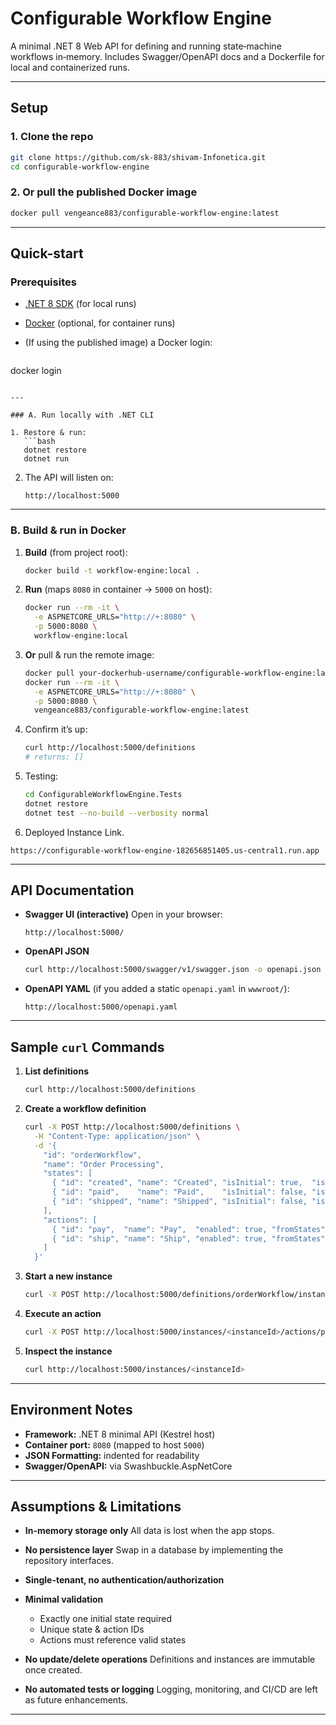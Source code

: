 # Configurable Workflow Engine

A minimal .NET 8 Web API for defining and running state‑machine workflows in‑memory.
Includes Swagger/OpenAPI docs and a Dockerfile for local and containerized runs.

---

##  Setup

### 1. Clone the repo

```bash
git clone https://github.com/sk-883/shivam-Infonetica.git
cd configurable-workflow-engine
```

### 2. Or pull the published Docker image

```bash
docker pull vengeance883/configurable-workflow-engine:latest
```

---

##  Quick-start

### Prerequisites

* [.NET 8 SDK](https://dotnet.microsoft.com/download) (for local runs)
* [Docker](https://www.docker.com/get-started) (optional, for container runs)
* (If using the published image) a Docker login:

  ```bash
  ```

docker login

````

---

### A. Run locally with .NET CLI

1. Restore & run:
   ```bash
   dotnet restore
   dotnet run
````

2. The API will listen on:

   ```
   http://localhost:5000
   ```

---

### B. Build & run in Docker

1. **Build** (from project root):

   ```bash
   docker build -t workflow-engine:local .
   ```
2. **Run** (maps `8080` in container → `5000` on host):

   ```bash
   docker run --rm -it \
     -e ASPNETCORE_URLS="http://+:8080" \
     -p 5000:8080 \
     workflow-engine:local
   ```
3. **Or** pull & run the remote image:

   ```bash
   docker pull your-dockerhub-username/configurable-workflow-engine:latest
   docker run --rm -it \
     -e ASPNETCORE_URLS="http://+:8080" \
     -p 5000:8080 \
     vengeance883/configurable-workflow-engine:latest
   ```
4. Confirm it’s up:

   ```bash
   curl http://localhost:5000/definitions
   # returns: []
   ```
5. Testing:
   ```bash
   cd ConfigurableWorkflowEngine.Tests
   dotnet restore
   dotnet test --no-build --verbosity normal
   ```
6. Deployed Instance Link.
  ```
  https://configurable-workflow-engine-182656851405.us-central1.run.app
  
  ```

---

##  API Documentation

* **Swagger UI (interactive)**
  Open in your browser:

  ```
  http://localhost:5000/
  ```

* **OpenAPI JSON**

  ```bash
  curl http://localhost:5000/swagger/v1/swagger.json -o openapi.json
  ```

* **OpenAPI YAML** (if you added a static `openapi.yaml` in `wwwroot/`):

  ```
  http://localhost:5000/openapi.yaml
  ```

---

##  Sample `curl` Commands

1. **List definitions**

   ```bash
   curl http://localhost:5000/definitions
   ```
2. **Create a workflow definition**

   ```bash
   curl -X POST http://localhost:5000/definitions \
     -H "Content-Type: application/json" \
     -d '{
       "id": "orderWorkflow",
       "name": "Order Processing",
       "states": [
         { "id": "created", "name": "Created", "isInitial": true,  "isFinal": false, "enabled": true },
         { "id": "paid",    "name": "Paid",    "isInitial": false, "isFinal": false, "enabled": true },
         { "id": "shipped", "name": "Shipped", "isInitial": false, "isFinal": true,  "enabled": true }
       ],
       "actions": [
         { "id": "pay",  "name": "Pay",  "enabled": true, "fromStates": ["created"], "toState": "paid" },
         { "id": "ship", "name": "Ship", "enabled": true, "fromStates": ["paid"],    "toState": "shipped" }
       ]
     }'
   ```
3. **Start a new instance**

   ```bash
   curl -X POST http://localhost:5000/definitions/orderWorkflow/instances
   ```
4. **Execute an action**

   ```bash
   curl -X POST http://localhost:5000/instances/<instanceId>/actions/pay
   ```
5. **Inspect the instance**

   ```bash
   curl http://localhost:5000/instances/<instanceId>
   ```

---

##  Environment Notes

* **Framework:** .NET 8 minimal API (Kestrel host)
* **Container port:** `8080` (mapped to host `5000`)
* **JSON Formatting:** indented for readability
* **Swagger/OpenAPI:** via Swashbuckle.AspNetCore

---

##  Assumptions & Limitations

* **In-memory storage only**
  All data is lost when the app stops.
* **No persistence layer**
  Swap in a database by implementing the repository interfaces.
* **Single-tenant, no authentication/authorization**
* **Minimal validation**

  * Exactly one initial state required
  * Unique state & action IDs
  * Actions must reference valid states
* **No update/delete operations**
  Definitions and instances are immutable once created.
* **No automated tests or logging**
  Logging, monitoring, and CI/CD are left as future enhancements.

---
